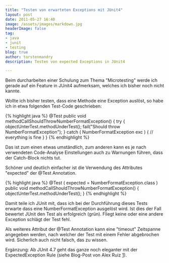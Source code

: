 ```yaml
---
title: "Testen von erwarteten Exceptions mit JUnit4"
layout: post
date: 2011-05-27 16:40
image: /assets/images/markdown.jpg
headerImage: false
tag:
- java
- junit
- testing
blog: true
author: torstenmandry
description: Testen von expected Exceptions in JUnit4 

---
```


Beim durcharbeiten einer Schulung zum Thema "Microtesting" werde ich 
gerade auf ein Feature in JUnit4 aufmerksam, welches ich bisher noch 
nicht kannte.

Wollte ich bisher testen, dass eine Methode eine Exception auslöst, so 
habe ich in etwa folgenden Test-Code geschrieben:

{% highlight java %}
@Test
public void methodCallShouldThrowNumberFormatException() {
  try {
    objectUnterTest.methodUnderTest();
    fail("Should throw NumberFormatException");
  } catch ( NumberFormatException exc ) {
    // everything is fine
  }
}
{% endhighlight %}


Das ist zum einen etwas umständlich, zum anderen kann es je nach 
verwendeten Code-Analyse Einstellungen auch zu Warnungen führen, dass 
der Catch-Block nichts tut.

Schöner und deutlich einfacher ist die Verwendung des Attributes 
"expected" der @Test Annotation.

{% highlight java %}
@Test ( expected = NumberFormatException.class )
public void methodCallShouldThrowNumberFormatException() {
  objectUnterTest.methodUnderTest();
}
{% endhighlight %}


Damit teile ich JUnit mit, dass ich bei der Durchführung dieses Tests 
erwarte dass eine NumberFormatException ausgelöst wird. Ist dies der 
Fall bewertet JUnit den Test als erfolgreich (grün). Fliegt keine oder 
eine andere Exception schlägt der Test fehl.

Als weiteres Attribut der @Test Annotation kann eine "timeout" 
Zeitspanne angegeben werden, nach welcher der Test mit einem Fehler 
abgebrochen wird. Sicherlich auch nicht falsch, das zu wissen.

Ergänzung: Ab JUnit 4.7 geht das ganze noch eleganter mit der 
ExpectedException Rule (siehe Blog-Post von Alex Ruiz [1]). 

[1]: http://alexruiz.developerblogs.com/?p=1530